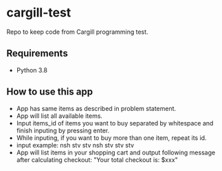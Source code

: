 # cargill-test
Repo to keep code from Cargill programming test.

## Requirements

- Python 3.8

## How to use this app

- App has same items as described in problem statement.
- App will list all available items.
- Input items_id of items you want to buy separated by whitespace and finish inputing by pressing enter.
- While inputing, if you want to buy more than one item, repeat its id.
- input example: nsh stv stv nsh stv stv stv
- App will list items in your shopping cart and output following message after calculating checkout: "Your total checkout is: $xxx"


